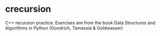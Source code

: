 # crecursion
C++ recursion practice. Exercises are from the book Data Structures and Algorithms in Python (Goodrich, Tamassia & Goldwasser)
